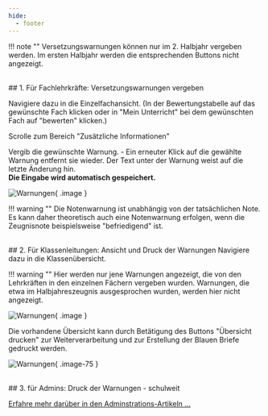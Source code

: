 ```yaml
---
hide:
  - footer
---
```

!!! note ""
    Versetzungswarnungen können nur im 2. Halbjahr vergeben werden. Im ersten Halbjahr werden die entsprechenden Buttons nicht angezeigt. 

<br>
## 1. Für Fachlehrkräfte: Versetzungswarnungen vergeben

Navigiere dazu in die Einzelfachansicht. (In der Bewertungstabelle auf das gewünschte Fach klicken oder in "Mein Unterricht" bei dem gewünschten Fach auf "bewerten" klicken.)

Scrolle zum Bereich "Zusätzliche Informationen"

Vergib die gewünschte Warnung. - Ein erneuter Klick auf die gewählte Warnung entfernt sie wieder.
Der Text unter der Warnung weist auf die letzte Änderung hin.<br>
**Die Eingabe wird automatisch gespeichert.**<br>

![Warnungen](../../img/02_Schritt_für_Schritt/warnungen.png){ .image }


!!! warning ""
    Die Notenwarnung ist unabhängig von der tatsächlichen Note. Es kann daher theoretisch auch eine Notenwarnung erfolgen, wenn die Zeugnisnote beispielsweise "befriedigend" ist.

<br>
## 2. Für Klassenleitungen: Ansicht und Druck der Warnungen
 Navigiere dazu in die Klassenübersicht.

!!! warning ""
    Hier werden nur jene Warnungen angezeigt, die von den Lehrkräften in den einzelnen Fächern vergeben wurden. Warnungen, die etwa im Halbjahreszeugnis ausgesprochen wurden, werden hier nicht angezeigt.

![Warnungen](../../img/02_Schritt_für_Schritt/warnungen_uebersicht.png){ .image }

Die vorhandene Übersicht kann durch Betätigung des Buttons "Übersicht drucken" zur Weiterverarbeitung und zur Erstellung der Blauen Briefe gedruckt werden.

![Warnungen](../../img/02_Schritt_für_Schritt/warnungen_report.png){ .image-75 }

<br>
## 3. für Admins: Druck der Warnungen - schulweit

[Erfahre mehr darüber in den Adminstrations-Artikeln ...](../../Anleitungen/Administration/Versetzungswarnungen_schulweit_drucken.md)